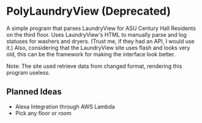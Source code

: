 # PolyLaundryView (Deprecated)
A simple program that parses LaundryView for ASU Century Hall Residents on the third floor. Uses LaundryView's HTML to manually parse and log statuses for washers and dryers. (Trust me, if they had an API, I would use it.) Also, considering that the LaundryView site uses flash and looks very old, this can be the framework for making the interface look better.

Note: The site used retrieve data from changed format, rendering this program useless. 

## Planned Ideas
* Alexa Integration through AWS Lambda
* Pick any floor or room
